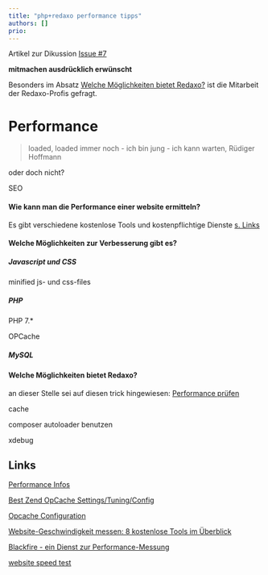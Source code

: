 ```yaml
---
title: "php+redaxo performance tipps"
authors: []
prio:
---
```


Artikel zur Dikussion
[Issue #7](https://github.com/FriendsOfREDAXO/tricks/issues/7#issuecomment-403207741)

**mitmachen ausdrücklich erwünscht**

Besonders im Absatz [Welche Möglichkeiten bietet Redaxo?](#rex) ist die Mitarbeit der Redaxo-Profis gefragt.

# Performance


>loaded, loaded immer noch - 
>ich bin jung - ich kann warten, 
Rüdiger Hoffmann

oder doch nicht?

SEO

#### Wie kann man die Performance einer website ermitteln?

Es gibt verschiedene kostenlose Tools und kostenpflichtige Dienste [s. Links](#links)

#### Welche Möglichkeiten zur Verbesserung gibt es?

##### Javascript und CSS

minified js- und css-files

##### PHP

PHP 7.*

OPCache

##### MySQL

<a name="rex"></a>
#### Welche Möglichkeiten bietet Redaxo?

an dieser Stelle sei auf diesen trick hingewiesen:
[Performance prüfen](https://github.com/FriendsOfREDAXO/tricks/blob/master/_docs/snippets/performance_pruefen.md)

cache

composer autoloader benutzen

xdebug 

<a name="links"></a>
## Links

[Performance Infos](http://symfony.com/doc/current/performance.html#optimizing-all-the-files-used-by-symfony)

[Best Zend OpCache Settings/Tuning/Config](https://www.scalingphpbook.com/blog/2014/02/14/best-zend-opcache-settings.html)

[Opcache Configuration](https://tideways.io/profiler/blog/fine-tune-your-opcache-configuration-to-avoid-caching-suprises)

[Website-Geschwindigkeit messen: 8 kostenlose Tools im Überblick](https://t3n.de/news/webseiten-ladezeiten-optimieren-497235/)

[Blackfire - ein Dienst zur Performance-Messung](https://blackfire.io/)

[website speed test](https://tools.pingdom.com/)
